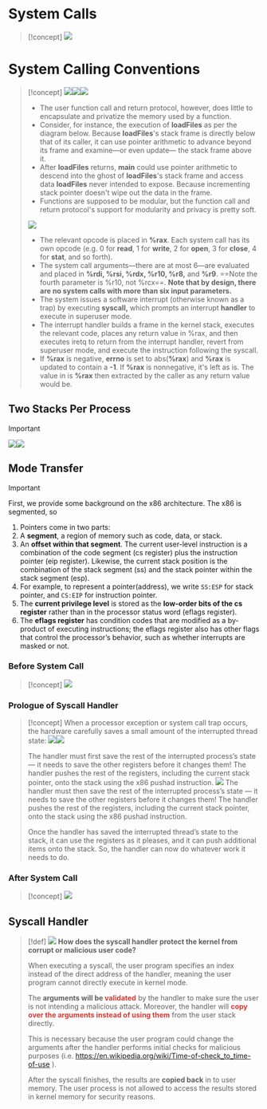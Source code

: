 # System Calls
> [!concept]
> ![](System_Calls.assets/image-20231229110648752.png)




# System Calling Conventions
> [!concept]
> ![](System_Calls.assets/image-20231229111304102.png)![](System_Calls.assets/image-20231229111323839.png)![](System_Calls.assets/image-20231229111418387.png)
> - The user function call and return protocol, however, does little to encapsulate and privatize the memory used by a function. 
> - Consider, for instance, the execution of **loadFiles** as per the diagram below. Because **loadFiles**'s stack frame is directly below that of its caller, it can use pointer arithmetic to advance beyond its frame and examine—or even update— the stack frame above it. 
> - After **loadFiles** returns, **main** could use pointer arithmetic to descend into the ghost of **loadFiles**'s stack frame and access data **loadFiles** never intended to expose. Because incrementing stack pointer doesn't wipe out the data in the frame.
> - Functions are supposed to be modular, but the function call and return protocol's support for modularity and privacy is pretty soft.
> 
> ![](System_Calls.assets/image-20231229111932850.png)
> - The relevant opcode is placed in **%rax**. Each system call has its own opcode (e.g. 0 for **read**, 1 for **write**, 2 for **open**, 3 for **close**, 4 for **stat**, and so forth). 
> - The system call arguments—there are at most 6—are evaluated and placed in **%rdi, %rsi, %rdx, %r10, %r8,** and **%r9**. ==Note the fourth parameter is %r10, not %rcx==. **Note that by design, there are no system calls with more than six input parameters.**
> - The system issues a software interrupt (otherwise known as a trap) by executing **syscall,** which prompts an interrupt **handler** to execute in superuser mode. 
> - The interrupt handler builds a frame in the kernel stack, executes the relevant code, places any return value in %rax, and then executes iretq to return from the interrupt handler, revert from superuser mode, and execute the instruction following the syscall.
> - If **%rax** is negative, **errno** is set to abs(**%rax**) and **%rax** is updated to contain a ­**-1**. If **%rax** is nonnegative, it's left as is. The value in is **%rax** then extracted by the caller as any return value would be.


## Two Stacks Per Process
> [!important]
> ![](4_System_Calls.assets/image-20240229160520352.png)![](4_System_Calls.assets/image-20240229160531478.png)



## Mode Transfer
> [!important]
> First, we provide some background on the x86 architecture. The x86 is segmented, so 
> 1. Pointers come in two parts:
> 	1. A **segment**, a region of memory such as code, data, or stack.
> 	2. An **offset within that segment**. The current user-level instruction is a combination of the code segment (cs register) plus the instruction pointer (eip register). Likewise, the current stack position is the combination of the stack segment (ss) and the stack pointer within the stack segment (esp). 
> 	3. For example, to represent a pointer(address), we write `SS:ESP` for stack pointer, and `CS:EIP` for instruction pointer.
> 2. The **current privilege level** is stored as the **low-order bits of the cs register** rather than in the processor status word (eflags register). 
> 3. The **eflags register** has condition codes that are modified as a by-product of executing instructions; the eflags register also has other flags that control the processor’s behavior, such as whether interrupts are masked or not.


### Before System Call
> [!concept]
> ![](4_System_Calls.assets/image-20240229161245588.png)



### Prologue of Syscall Handler
> [!concept]
> When a processor exception or system call trap occurs, the hardware carefully saves a small amount of the interrupted thread state:
> ![](4_System_Calls.assets/image-20240229161507405.png)![](4_System_Calls.assets/image-20240229161617905.png)
> 
> The handler must first save the rest of the interrupted process’s state — it needs to save the other registers before it changes them! The handler pushes the rest of the registers, including the current stack pointer, onto the stack using the x86 pushad instruction.
> ![](4_System_Calls.assets/image-20240229161805669.png)
> The handler must then save the rest of the interrupted process’s state — it needs to save the other registers before it changes them! The handler pushes the rest of the registers, including the current stack pointer, onto the stack using the x86 pushad instruction.
> 
> Once the handler has saved the interrupted thread’s state to the stack, it can use the registers as it pleases, and it can push additional items onto the stack. So, the handler can now do whatever work it needs to do.


### After System Call
> [!concept]
> ![](4_System_Calls.assets/image-20240229162218359.png)



## Syscall Handler
> [!def]
>![](4_System_Calls.assets/image-20240229155246755.png) 
> **How does the syscall handler protect the kernel from corrupt or malicious user code?**
> 
> When executing a syscall, the user program specifies an index instead of the direct address of the handler, meaning the user program cannot directly execute in kernel mode. 
> 
> The **arguments will be <font color="#d83931">validated</font>** by the handler to make sure the user is not intending a malicious attack. Moreover, the handler will **<font color="#d83931">copy over the arguments instead of using them</font>** from the user stack directly. 
> 
> This is necessary because the user program could change the arguments after the handler performs initial checks for malicious purposes (i.e. https://en.wikipedia.org/wiki/Time-of-check_to_time-of-use ). 
> 
> After the syscall finishes, the results are **copied back** in to user memory. The user process is not allowed to access the results stored in kernel memory for security reasons.




